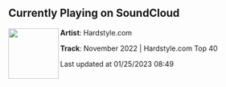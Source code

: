 ## Currently Playing on SoundCloud

[<img align="left" width="100" src="https://i1.sndcdn.com/artworks-wvdUixtAh6223c9Q-oNq3xQ-t500x500.jpg">](https://soundcloud.com/hardstylecom/november-2022-hardstylecom-top-41)

**Artist**: Hardstyle.com 

**Track**: November 2022 | Hardstyle.com Top 40

Last updated at 01/25/2023 08:49
